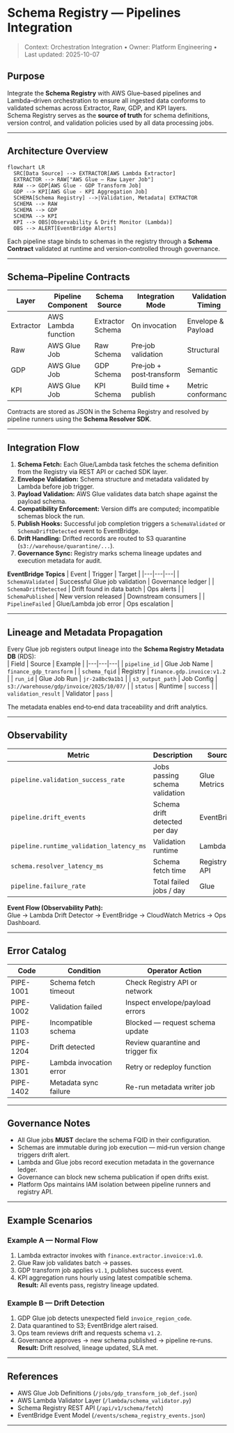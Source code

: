 # Schema Registry — Pipelines Integration
> Context: Orchestration Integration • Owner: Platform Engineering • Last updated: 2025-10-07

## Purpose
Integrate the **Schema Registry** with AWS Glue–based pipelines and Lambda–driven orchestration to ensure all ingested data conforms to validated schemas across Extractor, Raw, GDP, and KPI layers.  
Schema Registry serves as the **source of truth** for schema definitions, version control, and validation policies used by all data processing jobs.

---

## Architecture Overview
```mermaid
flowchart LR
  SRC[Data Source] --> EXTRACTOR[AWS Lambda Extractor]
  EXTRACTOR --> RAW["AWS Glue – Raw Layer Job"]
  RAW --> GDP[AWS Glue - GDP Transform Job]
  GDP --> KPI[AWS Glue - KPI Aggregation Job]
  SCHEMA[Schema Registry] -->|Validation, Metadata| EXTRACTOR
  SCHEMA --> RAW
  SCHEMA --> GDP
  SCHEMA --> KPI
  KPI --> OBS[Observability & Drift Monitor (Lambda)]
  OBS --> ALERT[EventBridge Alerts]
```
Each pipeline stage binds to schemas in the registry through a **Schema Contract** validated at runtime and version‑controlled through governance.

---

## Schema–Pipeline Contracts

| Layer | Pipeline Component | Schema Source | Integration Mode | Validation Timing |
|---|---|---|---|---|
| Extractor | AWS Lambda function | Extractor Schema | On invocation | Envelope & Payload |
| Raw | AWS Glue Job | Raw Schema | Pre‑job validation | Structural |
| GDP | AWS Glue Job | GDP Schema | Pre‑job + post‑transform | Semantic |
| KPI | AWS Glue Job | KPI Schema | Build time + publish | Metric conformance |

Contracts are stored as JSON in the Schema Registry and resolved by pipeline runners using the **Schema Resolver SDK**.

---

## Integration Flow
1. **Schema Fetch:** Each Glue/Lambda task fetches the schema definition from the Registry via REST API or cached SDK layer.  
2. **Envelope Validation:** Schema structure and metadata validated by Lambda before job trigger.  
3. **Payload Validation:** AWS Glue validates data batch shape against the payload schema.  
4. **Compatibility Enforcement:** Version diffs are computed; incompatible schemas block the run.  
5. **Publish Hooks:** Successful job completion triggers a `SchemaValidated` or `SchemaDriftDetected` event to EventBridge.  
6. **Drift Handling:** Drifted records are routed to S3 quarantine (`s3://warehouse/quarantine/...`).  
7. **Governance Sync:** Registry marks schema lineage updates and execution metadata for audit.  

**EventBridge Topics**
| Event | Trigger | Target |
|---|---|---|
| `SchemaValidated` | Successful Glue job validation | Governance ledger |
| `SchemaDriftDetected` | Drift found in data batch | Ops alerts |
| `SchemaPublished` | New version released | Downstream consumers |
| `PipelineFailed` | Glue/Lambda job error | Ops escalation |

---

## Lineage and Metadata Propagation
Every Glue job registers output lineage into the **Schema Registry Metadata DB** (RDS):  
| Field | Source | Example |
|---|---|---|
| `pipeline_id` | Glue Job Name | `finance_gdp_transform` |
| `schema_fqid` | Registry | `finance.gdp.invoice:v1.2` |
| `run_id` | Glue Job Run | `jr-2a8bc9a1b1` |
| `s3_output_path` | Job Config | `s3://warehouse/gdp/invoice/2025/10/07/` |
| `status` | Runtime | `success` |
| `validation_result` | Validator | `pass` |

The metadata enables end‑to‑end data traceability and drift analytics.

---

## Observability
| Metric | Description | Source | Unit | Target |
|---|---|---|---|---|
| `pipeline.validation_success_rate` | Jobs passing schema validation | Glue Metrics | % | >99 |
| `pipeline.drift_events` | Schema drift detected per day | EventBridge | count/day | 0 |
| `pipeline.runtime_validation_latency_ms` | Validation runtime | Lambda | ms | P95 ≤ 500 |
| `schema.resolver_latency_ms` | Schema fetch time | Registry API | ms | P95 ≤ 200 |
| `pipeline.failure_rate` | Total failed jobs / day | Glue | % | <1 |

**Event Flow (Observability Path):**  
Glue → Lambda Drift Detector → EventBridge → CloudWatch Metrics → Ops Dashboard.

---

## Error Catalog
| Code | Condition | Operator Action |
|---|---|---|
| PIPE-1001 | Schema fetch timeout | Check Registry API or network |
| PIPE-1002 | Validation failed | Inspect envelope/payload errors |
| PIPE-1103 | Incompatible schema | Blocked — request schema update |
| PIPE-1204 | Drift detected | Review quarantine and trigger fix |
| PIPE-1301 | Lambda invocation error | Retry or redeploy function |
| PIPE-1402 | Metadata sync failure | Re-run metadata writer job |

---

## Governance Notes
- All Glue jobs **MUST** declare the schema FQID in their configuration.  
- Schemas are immutable during job execution — mid‑run version change triggers drift alert.  
- Lambda and Glue jobs record execution metadata in the governance ledger.  
- Governance can block new schema publication if open drifts exist.  
- Platform Ops maintains IAM isolation between pipeline runners and registry API.  

---

## Example Scenarios

### Example A — Normal Flow
1. Lambda extractor invokes with `finance.extractor.invoice:v1.0`.  
2. Glue Raw job validates batch → passes.  
3. GDP transform job applies `v1.1`, publishes success event.  
4. KPI aggregation runs hourly using latest compatible schema.  
**Result:** All events pass, registry lineage updated.

### Example B — Drift Detection
1. GDP Glue job detects unexpected field `invoice_region_code`.  
2. Data quarantined to S3; EventBridge alert raised.  
3. Ops team reviews drift and requests schema `v1.2`.  
4. Governance approves → new schema published → pipeline re‑runs.  
**Result:** Drift resolved, lineage updated, SLA met.

---

## References
- AWS Glue Job Definitions (`/jobs/gdp_transform_job_def.json`)  
- AWS Lambda Validator Layer (`/lambda/schema_validator.py`)  
- Schema Registry REST API (`/api/v1/schema/fetch`)  
- EventBridge Event Model (`/events/schema_registry_events.json`)

---
